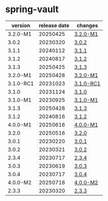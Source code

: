 # spring-vault	


|version|release date|changes|
|---|---|---|
|3.2.0-M1|20250425|[3.2.0-M1](./3.2.0-M1-20250425.md)|
|3.0.2|20230320|[3.0.2](./3.0.2-20230320.md)|
|3.1.1|20240112|[3.1.1](./3.1.1-20240112.md)|
|3.1.2|20240817|[3.1.2](./3.1.2-20240817.md)|
|3.1.3|20250425|[3.1.3](./3.1.3-20250425.md)|
|3.2.0-M1|20250428|[3.2.0-M1](./3.2.0-M1-20250428.md)|
|3.1.0-RC1|20231023|[3.1.0-RC1](./3.1.0-RC1-20231023.md)|
|3.1.0|20231124|[3.1.0](./3.1.0-20231124.md)|
|3.1.0-M1|20230925|[3.1.0-M1](./3.1.0-M1-20230925.md)|
|3.1.3|20250428|[3.1.3](./3.1.3-20250428.md)|
|3.1.2|20240816|[3.1.2](./3.1.2-20240816.md)|
|4.0.0-M1|20250616|[4.0.0-M1](./4.0.0-M1-20250616.md)|
|3.2.0|20250516|[3.2.0](./3.2.0-20250516.md)|
|3.0.1|20230220|[3.0.1](./3.0.1-20230220.md)|
|3.0.2|20230321|[3.0.2](./3.0.2-20230321.md)|
|2.3.4|20230717|[2.3.4](./2.3.4-20230717.md)|
|3.0.3|20230619|[3.0.3](./3.0.3-20230619.md)|
|3.0.4|20230717|[3.0.4](./3.0.4-20230717.md)|
|4.0.0-M2|20250718|[4.0.0-M2](./4.0.0-M2-20250718.md)|
|2.3.3|20230320|[2.3.3](./2.3.3-20230320.md)|
